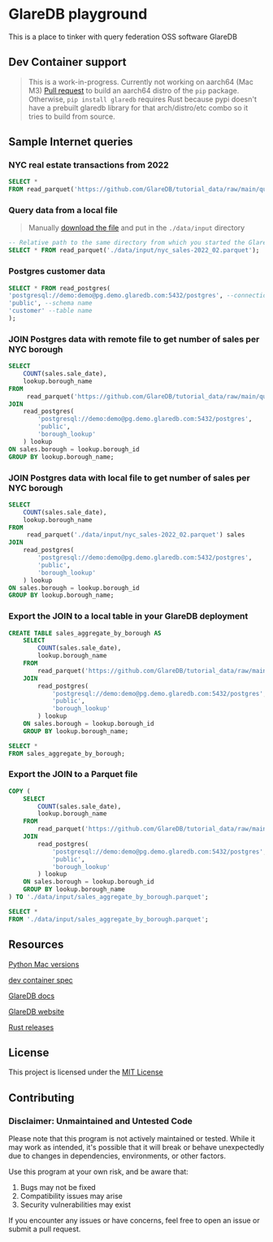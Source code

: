 # GlareDB playground

This is a place to tinker with query federation OSS software GlareDB

## Dev Container support

> This is a work-in-progress. Currently not working on aarch64 (Mac M3) [Pull request](https://github.com/sharkymark/glaredb-hw/pull/1) to build an aarch64 distro of the `pip` package. Otherwise, `pip install glaredb` requires Rust because pypi doesn't have a prebuilt glaredb library for that arch/distro/etc combo so it tries to build from source.

## Sample Internet queries

### NYC real estate transactions from 2022

```sql
SELECT *
FROM read_parquet('https://github.com/GlareDB/tutorial_data/raw/main/quickstart_data/nyc_sales-2022_01.parquet');
```

### Query data from a local file

> Manually [download the file](https://github.com/GlareDB/tutorial_data/raw/main/quickstart_data/nyc_sales-2022_02.parquet) and put in the `./data/input` directory

```sql
-- Relative path to the same directory from which you started the GlareDB CLI
SELECT * FROM read_parquet('./data/input/nyc_sales-2022_02.parquet');
```

### Postgres customer data

```sql
SELECT * FROM read_postgres(
'postgresql://demo:demo@pg.demo.glaredb.com:5432/postgres', --connection
'public', --schema name
'customer' --table name
);
```

### JOIN Postgres data with remote file to get number of sales per NYC borough

```sql
SELECT
    COUNT(sales.sale_date),
    lookup.borough_name
FROM
     read_parquet('https://github.com/GlareDB/tutorial_data/raw/main/quickstart_data/nyc_sales-2022_01.parquet') sales
JOIN
    read_postgres(
        'postgresql://demo:demo@pg.demo.glaredb.com:5432/postgres',
        'public',
        'borough_lookup'
    ) lookup
ON sales.borough = lookup.borough_id
GROUP BY lookup.borough_name;
```

### JOIN Postgres data with local file to get number of sales per NYC borough

```sql
SELECT
    COUNT(sales.sale_date),
    lookup.borough_name
FROM
     read_parquet('./data/input/nyc_sales-2022_02.parquet') sales
JOIN
    read_postgres(
        'postgresql://demo:demo@pg.demo.glaredb.com:5432/postgres',
        'public',
        'borough_lookup'
    ) lookup
ON sales.borough = lookup.borough_id
GROUP BY lookup.borough_name;
```

### Export the JOIN to a local table in your GlareDB deployment

```sql
CREATE TABLE sales_aggregate_by_borough AS
    SELECT
        COUNT(sales.sale_date),
        lookup.borough_name
    FROM
        read_parquet('https://github.com/GlareDB/tutorial_data/raw/main/quickstart_data/nyc_sales-2022_01.parquet') sales
    JOIN
        read_postgres(
            'postgresql://demo:demo@pg.demo.glaredb.com:5432/postgres',
            'public',
            'borough_lookup'
        ) lookup
    ON sales.borough = lookup.borough_id
    GROUP BY lookup.borough_name;

SELECT *
FROM sales_aggregate_by_borough;
```

### Export the JOIN to a Parquet file

```sql
COPY (
    SELECT
        COUNT(sales.sale_date),
        lookup.borough_name
    FROM
        read_parquet('https://github.com/GlareDB/tutorial_data/raw/main/quickstart_data/nyc_sales-2022_01.parquet') sales
    JOIN
        read_postgres(
            'postgresql://demo:demo@pg.demo.glaredb.com:5432/postgres',
            'public',
            'borough_lookup'
        ) lookup
    ON sales.borough = lookup.borough_id
    GROUP BY lookup.borough_name
) TO './data/input/sales_aggregate_by_borough.parquet';

SELECT *
FROM './data/input/sales_aggregate_by_borough.parquet';
```


## Resources

[Python Mac versions](https://www.python.org/downloads/macos/)

[dev container spec](https://containers.dev/implementors/json_reference/)

[GlareDB docs](https://docs.glaredb.com/)

[GlareDB website](https://glaredb.com/)

[Rust releases](https://doc.rust-lang.org/beta/releases.html)

## License

This project is licensed under the [MIT License](LICENSE)

## Contributing

### Disclaimer: Unmaintained and Untested Code

Please note that this program is not actively maintained or tested. While it may work as intended, it's possible that it will break or behave unexpectedly due to changes in dependencies, environments, or other factors.

Use this program at your own risk, and be aware that:
1. Bugs may not be fixed
1. Compatibility issues may arise
1. Security vulnerabilities may exist

If you encounter any issues or have concerns, feel free to open an issue or submit a pull request.